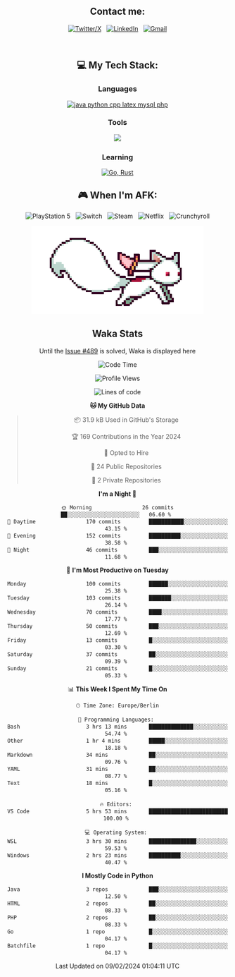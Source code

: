 <div align="center">

## Contact me:

[![Twitter/X](https://skillicons.dev/icons?i=twitter)](https://twitter.com/erikskopp) &nbsp;
[![LinkedIn](https://skillicons.dev/icons?i=linkedin)](www.linkedin.com/in/erik-skopp) &nbsp;
[![Gmail](https://skillicons.dev/icons?i=gmail)](mailto:skopp.erik@gmail.com)

<div align="center">
<br>

## 💻 My Tech Stack:

### Languages

[![java python cpp latex mysql php](https://skillicons.dev/icons?i=java,python,cpp,latex,mysql,php)](https://skillicons.dev)

### Tools

[![](https://skillicons.dev/icons?i=matlab,azure,bash,git,github,vscode)](https://skillicons.dev)

### Learning

[![Go, Rust](https://skillicons.dev/icons?i=go,rust)](https://skillicons.dev)

<!--
## 🏆 My Stats:

<p>
    <img height=175 alt="GitHub Stats" src="https://github-readme-stats.vercel.app/api?username=eskopp&show_icons=true&count_private=true&theme=dark" />&nbsp;&nbsp;
    <br><br>
    <img height=175 alt="Most Used Languages" src="https://github-readme-stats.vercel.app/api/top-langs/?username=eskopp&layout=compact&theme=dark" />&nbsp;&nbsp;
</p>
-->

## 🎮 When I'm AFK:

![PlayStation 5](https://img.shields.io/badge/Playstation%205-003791?style=for-the-badge&logo=playstation-5&logoColor=white) &nbsp;
![Switch](https://img.shields.io/badge/Switch-E60012?style=for-the-badge&logo=nintendo-switch&logoColor=white) &nbsp;
![Steam](https://img.shields.io/badge/steam-%23000000.svg?style=for-the-badge&logo=steam&logoColor=white) &nbsp;
![Netflix](https://img.shields.io/badge/Netflix-E50914?style=for-the-badge&logo=netflix&logoColor=white) &nbsp;
![Crunchyroll](https://img.shields.io/badge/Crunchyroll-F47521?style=for-the-badge&logo=crunchyroll&logoColor=white)



<center>
<img src="kyubey.gif" alt="Alt-Text" title="" >


## Waka Stats

<!-- You can view all stats here: [Waka-Stats](./Waka.md)--> 
  Until the [Issue #489](https://github.com/anmol098/waka-readme-stats/issues/499) is solved, Waka is displayed here 



<!--START_SECTION:waka-->
![Code Time](http://img.shields.io/badge/Code%20Time-16%20hrs%208%20mins-blue)

![Profile Views](http://img.shields.io/badge/Profile%20Views-48-blue)

![Lines of code](https://img.shields.io/badge/From%20Hello%20World%20I%27ve%20Written-496.2%20thousand%20lines%20of%20code-blue)

**🐱 My GitHub Data** 

> 📦 31.9 kB Used in GitHub's Storage 
 > 
> 🏆 169 Contributions in the Year 2024
 > 
> 💼 Opted to Hire
 > 
> 📜 24 Public Repositories 
 > 
> 🔑 2 Private Repositories 
 > 
**I'm a Night 🦉** 

```text
🌞 Morning                26 commits          ██░░░░░░░░░░░░░░░░░░░░░░░   06.60 % 
🌆 Daytime                170 commits         ███████████░░░░░░░░░░░░░░   43.15 % 
🌃 Evening                152 commits         ██████████░░░░░░░░░░░░░░░   38.58 % 
🌙 Night                  46 commits          ███░░░░░░░░░░░░░░░░░░░░░░   11.68 % 
```
📅 **I'm Most Productive on Tuesday** 

```text
Monday                   100 commits         ██████░░░░░░░░░░░░░░░░░░░   25.38 % 
Tuesday                  103 commits         ███████░░░░░░░░░░░░░░░░░░   26.14 % 
Wednesday                70 commits          ████░░░░░░░░░░░░░░░░░░░░░   17.77 % 
Thursday                 50 commits          ███░░░░░░░░░░░░░░░░░░░░░░   12.69 % 
Friday                   13 commits          █░░░░░░░░░░░░░░░░░░░░░░░░   03.30 % 
Saturday                 37 commits          ██░░░░░░░░░░░░░░░░░░░░░░░   09.39 % 
Sunday                   21 commits          █░░░░░░░░░░░░░░░░░░░░░░░░   05.33 % 
```


📊 **This Week I Spent My Time On** 

```text
🕑︎ Time Zone: Europe/Berlin

💬 Programming Languages: 
Bash                     3 hrs 13 mins       ██████████████░░░░░░░░░░░   54.74 % 
Other                    1 hr 4 mins         █████░░░░░░░░░░░░░░░░░░░░   18.18 % 
Markdown                 34 mins             ██░░░░░░░░░░░░░░░░░░░░░░░   09.76 % 
YAML                     31 mins             ██░░░░░░░░░░░░░░░░░░░░░░░   08.77 % 
Text                     18 mins             █░░░░░░░░░░░░░░░░░░░░░░░░   05.16 % 

🔥 Editors: 
VS Code                  5 hrs 53 mins       █████████████████████████   100.00 % 

💻 Operating System: 
WSL                      3 hrs 30 mins       ███████████████░░░░░░░░░░   59.53 % 
Windows                  2 hrs 23 mins       ██████████░░░░░░░░░░░░░░░   40.47 % 
```

**I Mostly Code in Python** 

```text
Java                     3 repos             ███░░░░░░░░░░░░░░░░░░░░░░   12.50 % 
HTML                     2 repos             ██░░░░░░░░░░░░░░░░░░░░░░░   08.33 % 
PHP                      2 repos             ██░░░░░░░░░░░░░░░░░░░░░░░   08.33 % 
Go                       1 repo              █░░░░░░░░░░░░░░░░░░░░░░░░   04.17 % 
Batchfile                1 repo              █░░░░░░░░░░░░░░░░░░░░░░░░   04.17 % 
```




 Last Updated on 09/02/2024 01:04:11 UTC
<!--END_SECTION:waka-->


</center>
</div>

